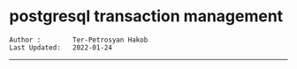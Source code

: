 # postgresql transaction management


```info
Author :        Ter-Petrosyan Hakob
Last Updated:   2022-01-24
````

---